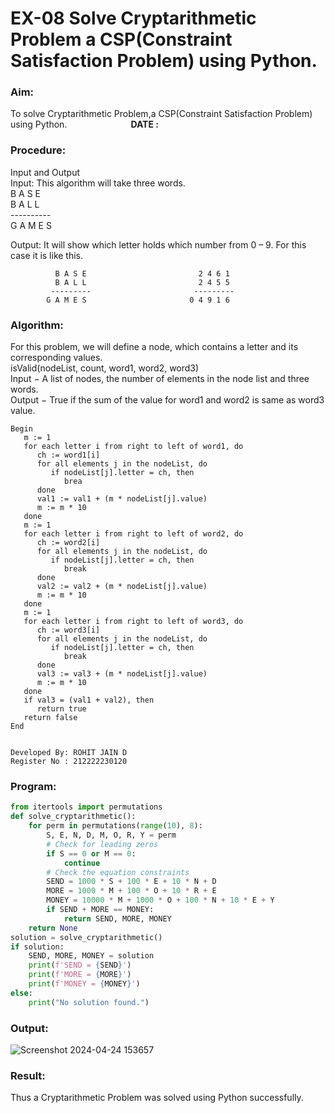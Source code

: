 # EX-08 Solve Cryptarithmetic Problem a CSP(Constraint Satisfaction Problem) using Python.
### Aim:
To solve Cryptarithmetic Problem,a CSP(Constraint Satisfaction Problem) using Python. &emsp;&emsp;&emsp;&emsp;&emsp;&emsp;&emsp;**DATE :**
### Procedure:
Input and Output
<br>Input:
This algorithm will take three words.
<br> B A S E<br>
    B A L L<br>
           ----------<br>
           G A M E S<br>

Output:
It will show which letter holds which number from 0 – 9.
For this case it is like this.

              B A S E                         2 4 6 1
              B A L L                         2 4 5 5
             ---------                       ---------
            G A M E S                       0 4 9 1 6
### Algorithm:
For this problem, we will define a node, which contains a letter and its corresponding values.<br>
isValid(nodeList, count, word1, word2, word3)<br>
Input − A list of nodes, the number of elements in the node list and three words.<br>
Output − True if the sum of the value for word1 and word2 is same as word3 value.<br>
```
Begin
   m := 1
   for each letter i from right to left of word1, do
      ch := word1[i]
      for all elements j in the nodeList, do
         if nodeList[j].letter = ch, then
            brea
      done
      val1 := val1 + (m * nodeList[j].value)
      m := m * 10
   done
   m := 1
   for each letter i from right to left of word2, do
      ch := word2[i]
      for all elements j in the nodeList, do
         if nodeList[j].letter = ch, then
            break
      done
      val2 := val2 + (m * nodeList[j].value)
      m := m * 10
   done
   m := 1
   for each letter i from right to left of word3, do
      ch := word3[i]
      for all elements j in the nodeList, do
         if nodeList[j].letter = ch, then
            break
      done
      val3 := val3 + (m * nodeList[j].value)
      m := m * 10
   done
   if val3 = (val1 + val2), then
      return true
   return false
End


Developed By: ROHIT JAIN D  
Register No : 212222230120
```




### Program:
```Python
from itertools import permutations
def solve_cryptarithmetic():
    for perm in permutations(range(10), 8):
        S, E, N, D, M, O, R, Y = perm
        # Check for leading zeros
        if S == 0 or M == 0:
            continue
        # Check the equation constraints
        SEND = 1000 * S + 100 * E + 10 * N + D
        MORE = 1000 * M + 100 * O + 10 * R + E
        MONEY = 10000 * M + 1000 * O + 100 * N + 10 * E + Y
        if SEND + MORE == MONEY:
            return SEND, MORE, MONEY
    return None
solution = solve_cryptarithmetic()
if solution:
    SEND, MORE, MONEY = solution
    print(f'SEND = {SEND}')
    print(f'MORE = {MORE}')
    print(f'MONEY = {MONEY}')
else:
    print("No solution found.")
```
### Output:
![Screenshot 2024-04-24 153657](https://github.com/ROHITJAIND/EX-08-SOLVE-CRYPTARITHMETIC-PROBLEM-A-CONSTRAINT-SATISFACTION-PROBLEM-USING-PYTHON/assets/118707073/762733ce-a092-4162-a187-74ff61a867f2)

### Result:
Thus a Cryptarithmetic Problem was solved using Python successfully.
